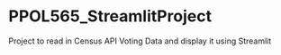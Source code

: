 # PPOL565_StreamlitProject
Project to read in Census API Voting Data and display it using Streamlit
